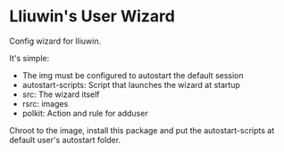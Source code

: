 # Lliuwin's User Wizard

Config wizard for lliuwin.

It's simple:
 * The img must be configured to autostart the default session
 * autostart-scripts: Script that launches the wizard at startup
 * src: The wizard itself
 * rsrc: images
 * polkit: Action and rule for adduser

Chroot to the image, install this package and put the autostart-scripts at default user's autostart folder.
